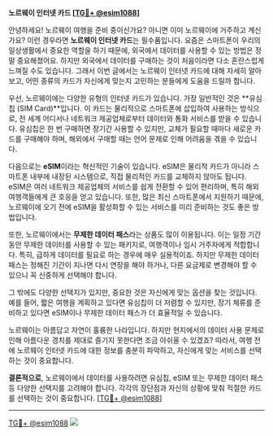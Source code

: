 **노르웨이 인터넷 카드 [[TG💪+ @esim1088](https://t.me/s/esim1088)]**

안녕하세요! 노르웨이 여행을 준비 중이신가요? 아니면 이미 노르웨이에 거주하고 계신가요? 이런 경우라면 **노르웨이 인터넷 카드**는 필수품입니다. 요즘은 스마트폰이 우리의 일상생활에서 중요한 역할을 하기 때문에, 외국에서 데이터를 사용할 수 있는 방법은 정말 중요해졌어요. 하지만 외국에서 데이터를 구매하는 것이 처음이라면 다소 혼란스럽게 느껴질 수도 있습니다. 그래서 이번 글에서는 노르웨이 인터넷 카드에 대해 자세히 알아보고, 어떤 종류의 카드가 자신에게 맞는지 고민하는 분들에게 도움을 드릴까 합니다.

우선, 노르웨이에는 다양한 유형의 인터넷 카드가 있습니다. 가장 일반적인 것은 **유심칩 (SIM Card)**입니다. 이 카드는 물리적으로 스마트폰에 삽입하여 사용하는 방식으로, 전 세계 어디서나 네트워크 제공업체로부터 데이터와 통화 서비스를 받을 수 있습니다. 유심칩은 한 번 구매하면 장기간 사용할 수 있지만, 교체가 필요할 때마다 새로운 카드를 구매해야 하며, 해외에서 구매할 때는 언어 문제로 인해 어려움을 겪을 수 있습니다.

다음으로는 **eSIM**이라는 혁신적인 기술이 있습니다. eSIM은 물리적 카드가 아니라 스마트폰 내부에 내장된 시스템으로, 직접 물리적인 카드를 교체하지 않아도 됩니다. eSIM은 여러 네트워크 제공업체의 서비스를 쉽게 전환할 수 있어 편리하며, 특히 해외 여행객들에게 큰 호응을 얻고 있습니다. 또한, 많은 최신 스마트폰에서 지원하기 때문에, 노르웨이에 오기 전에 eSIM을 활성화할 수 있는 서비스를 미리 준비하는 것도 좋은 방법입니다.

또한, 노르웨이에서는 **무제한 데이터 패스**라는 상품도 많이 이용됩니다. 이는 일정 기간 동안 무제한 데이터를 사용할 수 있는 패키지로, 여행객이나 임시 거주자에게 적합합니다. 특히, 급하게 데이터를 필요로 하는 경우에 매우 실용적이죠. 하지만 무제한 데이터 패스는 정해진 기간이 지나면 다시 연장을 해야 하거나, 다른 요금제로 변경해야 할 수 있으니 꼭 신중하게 선택해야 합니다.

그 밖에도 다양한 선택지가 있지만, 중요한 것은 자신에게 맞는 옵션을 찾는 것입니다. 예를 들어, 짧은 여행을 계획하고 있다면 유심칩이 더 저렴할 수 있지만, 장기 체류를 준비하고 있다면 eSIM이나 무제한 데이터 패스가 더 효율적일 수 있습니다.

노르웨이는 아름답고 자연이 훌륭한 나라입니다. 하지만 현지에서의 데이터 사용 문제로 인해 아름다운 경치를 제대로 즐기지 못한다면 조금 아쉬울 수 있겠죠? 따라서, 여행 전에 노르웨이 인터넷 카드에 대한 정보를 충분히 파악하고, 자신에게 맞는 서비스를 선택하는 것이 중요합니다.

**결론적으로**, 노르웨이에서 데이터를 사용하려면 유심칩, eSIM 또는 무제한 데이터 패스 등 다양한 선택지를 고려해야 합니다. 각각의 장단점과 자신의 상황에 맞춰 적절한 카드를 선택하는 것이 중요합니다. [[TG💪+ @esim1088](https://t.me/s/esim1088)]

---

[TG💪+ @esim1088](https://t.me/s/esim1088) ![](https://i.postimg.cc/Y0z9fWf4/image.png)